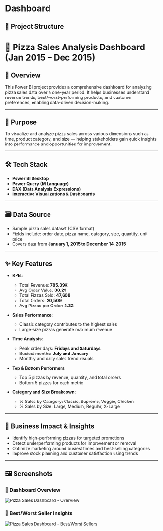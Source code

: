 # Dashboard
## 📁 Project Structure
# 🍕 Pizza Sales Analysis Dashboard (Jan 2015 – Dec 2015)

## 📌 Overview

This Power BI project provides a comprehensive dashboard for analyzing pizza sales data over a one-year period. It helps businesses understand revenue trends, best/worst-performing products, and customer preferences, enabling data-driven decision-making.

---

## 🧾 Purpose

To visualize and analyze pizza sales across various dimensions such as time, product category, and size — helping stakeholders gain quick insights into performance and opportunities for improvement.

---

## 🛠️ Tech Stack

- **Power BI Desktop**
- **Power Query (M Language)**
- **DAX (Data Analysis Expressions)**
- **Interactive Visualizations & Dashboards**

---

## 🗃️ Data Source

- Sample pizza sales dataset (CSV format)
- Fields include: order date, pizza name, category, size, quantity, unit price
- Covers data from **January 1, 2015 to December 14, 2015**

---

## ✨ Key Features

- **KPIs**:  
  - Total Revenue: **785.39K**  
  - Avg Order Value: **38.29**  
  - Total Pizzas Sold: **47,608**  
  - Total Orders: **20,509**  
  - Avg Pizzas per Order: **2.32**

- **Sales Performance**:  
  - Classic category contributes to the highest sales  
  - Large-size pizzas generate maximum revenue  

- **Time Analysis**:  
  - Peak order days: **Fridays and Saturdays**  
  - Busiest months: **July and January**  
  - Monthly and daily sales trend visuals  

- **Top & Bottom Performers**:  
  - Top 5 pizzas by revenue, quantity, and total orders  
  - Bottom 5 pizzas for each metric  

- **Category and Size Breakdown**:  
  - % Sales by Category: Classic, Supreme, Veggie, Chicken  
  - % Sales by Size: Large, Medium, Regular, X-Large  

---

## 💼 Business Impact & Insights

- Identify high-performing pizzas for targeted promotions  
- Detect underperforming products for improvement or removal  
- Optimize marketing around busiest times and best-selling categories  
- Improve stock planning and customer satisfaction using trends

---

## 🖼️ Screenshots

### 🔹 Dashboard Overview
![Pizza Sales Dashboard - Overview]([./screenshots/Screenshot%202025-07-07%20195723.png](https://github.com/swatiparashar/Dashboard/blob/main/Screenshot%202025-07-07%20195723.png))

### 🔹 Best/Worst Seller Insights
![Pizza Sales Dashboard - Best/Worst Sellers]([./screenshots/Screenshot%202025-07-07%20195743.png](https://github.com/swatiparashar/Dashboard/blob/main/Screenshot%202025-07-07%20195743.png))






